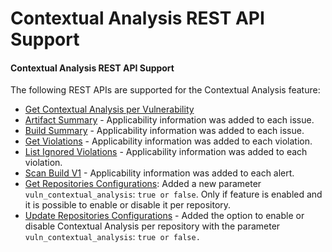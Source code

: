 # Contextual Analysis REST API Support

#### Contextual Analysis REST API Support <a href="#uuid-32c6686e-bbcf-959c-f2a8-40a2ac63de42" id="uuid-32c6686e-bbcf-959c-f2a8-40a2ac63de42"></a>

The following REST APIs are supported for the Contextual Analysis feature:

* [Get Contextual Analysis per Vulnerability](https://about/document/preview/514377#UUID-00e06ac2-7e82-93d5-a26a-cc03a574e418)
* [Artifact Summary](https://about/document/preview/514424#UUID-9014965c-7895-9083-e723-0490dd12fe5f) - Applicability information was added to each issue.
* [Build Summary](https://about/document/preview/514423#UUID-ef0d5caf-dbb3-59a4-5a96-16aabb944c87) - Applicability information was added to each issue.
* [Get Violations](https://jfrog.com/help/r/xray-rest-apis/get-violations) - Applicability information was added to each violation.
* [List Ignored Violations](https://about/document/preview/514439#UUID-f0ddd0eb-aef8-fbbb-2ff2-516caf185704) - Applicability information was added to each violation.
* [Scan Build V1](https://about/document/preview/514363#UUID-d15877af-6a8b-6d0d-52c0-bf6970c20106) - Applicability information was added to each alert.
* [Get Repositories Configurations](https://about/document/preview/514360#UUID-087c285b-3fb9-b97a-4a94-227c98ceae78): Added a new parameter `vuln_contextual_analysis`: `true or false`. Only if feature is enabled and it is possible to enable or disable it per repository.
* [Update Repositories Configurations](https://about/document/preview/514359#UUID-dfc289b8-5668-ed3d-c054-0c71a1a30b08) - Added the option to enable or disable Contextual Analysis per repository with the parameter `vuln_contextual_analysis`: `true or false.`
